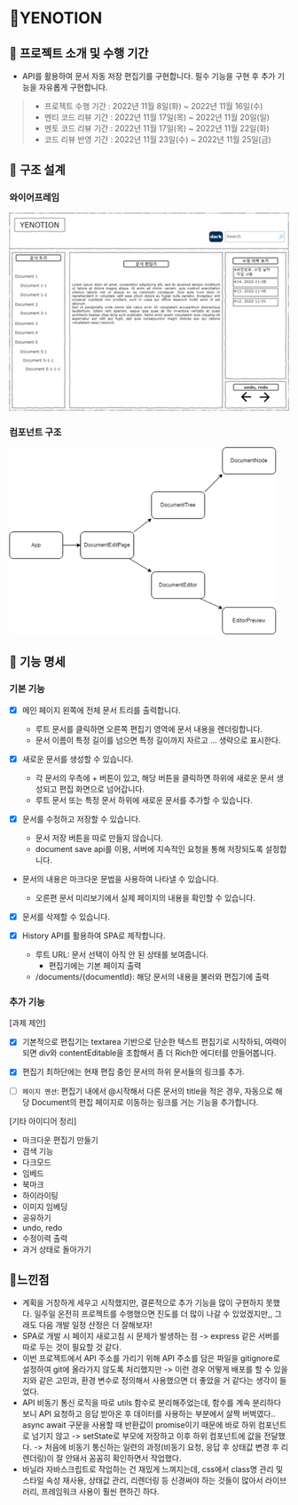 # 📝YENOTION



## 🔸 프로젝트 소개 및 수행 기간

* API를 활용하여 문서 자동 저장 편집기를 구현합니다. 필수 기능을 구현 후 추가 기능을 자유롭게 구현합니다.

> - 프로젝트 수행 기간 : 2022년 11월 8일(화) ~ 2022년 11월 16일(수)
> - 멘티 코드 리뷰 기간 : 2022년 11월 17일(목) ~ 2022년 11월 20일(일)
> - 멘토 코드 리뷰 기간 : 2022년 11월 17일(목) ~ 2022년 11월 22일(화)
> - 코드 리뷰 반영 기간 : 2022년 11월 23일(수) ~ 2022년 11월 25일(금)

## 🔸 구조 설계

### 와이어프레임

<img src="README.assets/yenotion_wireframe (1).png" alt="yenotion_wireframe (1)" style="zoom:50%;" />



###  컴포넌트 구조

<img src="README.assets/yenotion.png" alt="yenotion" style="zoom: 80%;" />

## 🔸 기능 명세

### 기본 기능

- [x] 메인 페이지 왼쪽에 전체 문서 트리를 출력합니다.
  - 루트 문서를 클릭하면 오른쪽 편집기 영역에 문서 내용을 렌더링합니다.
  - 문서 이름이 특정 길이를 넘으면 특정 길이까지 자르고 ... 생략으로 표시한다.

- [x] 새로운 문서를 생성할 수 있습니다.
  - 각 문서의 우측에 + 버튼이 있고, 해당 버튼을 클릭하면 하위에 새로운 문서 생성되고 편집 화면으로 넘어갑니다.
  - 루트 문서 또는 특정 문서 하위에 새로운 문서를 추가할 수 있습니다.
  
- [x] 문서를 수정하고 저장할 수 있습니다.
  - 문서 저장 버튼을 따로 만들지 않습니다.
  - document save api를 이용, 서버에 지속적인 요청을 통해 저장되도록 설정합니다.
- 문서의 내용은 마크다운 문법을 사용하여 나타낼 수 있습니다.
    
  - 오른편 문서 미리보기에서 실제 페이지의 내용을 확인할 수 있습니다.
  
- [x] 문서를 삭제할 수 있습니다.

- [x] History API를 활용하여 SPA로 제작합니다.
  - 루트 URL: 문서 선택이 아직 안 된 상태를 보여줍니다.
    * 편집기에는 기본 페이지 출력
  - /documents/{documentId}: 해당 문서의 내용을 불러와 편집기에 출력

  

### 추가 기능

[과제 제안]

- [x] 기본적으로 편집기는 textarea 기반으로 단순한 텍스트 편집기로 시작하되, 여력이 되면 div와 contentEditable을 조합해서 좀 더 Rich한 에디터를 만들어봅니다.

- [x] 편집기 최하단에는 현재 편집 중인 문서의 하위 문서들의 링크를 추가.

- [ ] `페이지 멘션`: 편집기 내에서 @시작해서 다른 문서의 title을 적은 경우, 자동으로 해당 Document의 편집 페이지로 이동하는 링크를 거는 기능을 추가합니다.

[기타 아이디어 정리]

* 마크다운 편집기 만들기
* 검색 기능
* 다크모드
* 임베드
* 북마크
* 하이라이팅
* 이미지 임베딩
* 공유하기
* undo, redo
* 수정이력 출력
* 과거 상태로 돌아가기



## 🔸느낀점	

* 계획을 거창하게 세우고 시작했지만, 결론적으로 추가 기능을 많이 구현하지 못했다. 일주일 온전히 프로젝트를 수행했으면 진도를 더 많이 나갈 수 있었겠지만,, 그래도 다음 개발 일정 산정은 더 잘해보자!
* SPA로 개발 시 페이지 새로고침 시 문제가 발생하는 점 -> express 같은 서버를 따로 두는 것이 필요할 것 같다.
* 이번 프로젝트에서 API 주소를 가리기 위해 API 주소를 담은 파일을 gitignore로 설정하여 git에 올라가지 않도록 처리했지만 -> 이런 경우 어떻게 배포를 할 수 있을지와 같은 고민과, 환경 변수로 정의해서 사용했으면 더 좋았을 거 같다는 생각이 들었다.
* API 비동기 통신 로직을 따로 utils 함수로 분리해주었는데, 함수를 계속 분리하다 보니 API 요청하고 응답 받아온 후 데이터를 사용하는 부분에서 살짝 버벅였다.. async await 구문을 사용할 때 반환값이 promise이기 때문에 바로 하위 컴포넌트로 넘기지 않고 ->  setState로 부모에 저장하고 이후 하위 컴포넌트에 값을 전달했다. -> 처음에 비동기 통신하는 일련의 과정(비동기 요청, 응답 후 상태값 변경 후 리렌더링)이 잘 안돼서 꼼꼼히 확인하면서 작업했다.
* 바닐라 자바스크립트로 작업하는 건 재밌게 느껴지는데, css에서 class명 관리 및 스타일 속성 재사용, 상태값 관리, 리렌더링 등 신경써야 하는 것들이 많아서 라이브러리, 프레임워크 사용이 훨씬 편하긴 하다.

